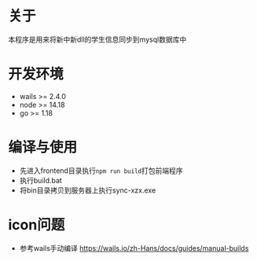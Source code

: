 # 关于
本程序是用来将新中新dll的学生信息同步到mysql数据库中

# 开发环境
- wails >= 2.4.0
- node >= 14.18
- go >= 1.18

# 编译与使用
- 先进入frontend目录执行`npm run build`打包前端程序
- 执行build.bat
- 将bin目录拷贝到服务器上执行sync-xzx.exe

# icon问题
- 参考wails手动编译 https://wails.io/zh-Hans/docs/guides/manual-builds
